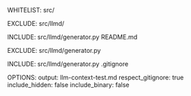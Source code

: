 WHITELIST:
src/

EXCLUDE:
src/llmd/

INCLUDE:
src/llmd/generator.py
README.md

EXCLUDE:
src/llmd/generator.py

INCLUDE:
src/llmd/generator.py
.gitignore

OPTIONS:
output: llm-context-test.md
respect_gitignore: true
include_hidden: false
include_binary: false

